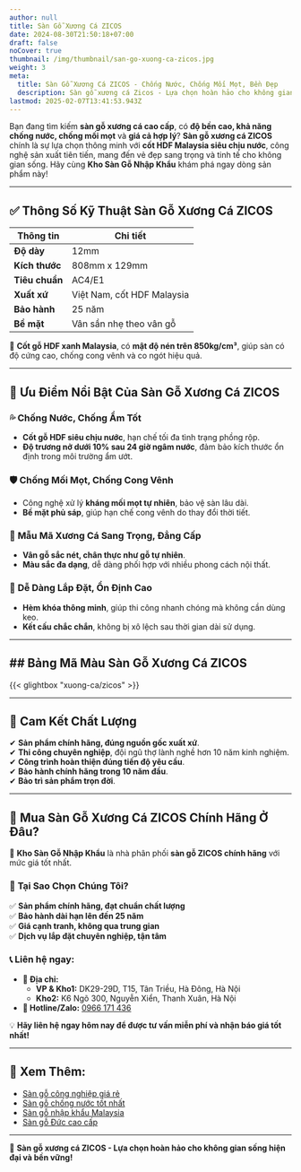 ```yaml
---
author: null
title: Sàn Gỗ Xương Cá ZICOS
date: 2024-08-30T21:50:18+07:00
draft: false
noCover: true
thumbnail: /img/thumbnail/san-go-xuong-ca-zicos.jpg
weight: 3
meta:
  title: Sàn Gỗ Xương Cá ZICOS - Chống Nước, Chống Mối Mọt, Bền Đẹp
  description: Sàn gỗ xương cá Zicos - Lựa chọn hoàn hảo cho không gian hiện đại. Cốt HDF Malaysia chịu nước, chống mối mọt, dễ lắp đặt, bảo trì đơn giản.
lastmod: 2025-02-07T13:41:53.943Z
---
```


Bạn đang tìm kiếm **sàn gỗ xương cá cao cấp**, có **độ bền cao, khả năng chống nước, chống mối mọt** và **giá cả hợp lý**? **Sàn gỗ xương cá ZICOS** chính là sự lựa chọn thông minh với **cốt HDF Malaysia siêu chịu nước**, công nghệ sản xuất tiên tiến, mang đến vẻ đẹp sang trọng và tinh tế cho không gian sống. Hãy cùng **Kho Sàn Gỗ Nhập Khẩu** khám phá ngay dòng sản phẩm này!

---

## ✅ Thông Số Kỹ Thuật Sàn Gỗ Xương Cá ZICOS

| **Thông tin** | **Chi tiết** |
|--------------|-------------|
| **Độ dày**   | 12mm        |
| **Kích thước** | 808mm x 129mm |
| **Tiêu chuẩn** | AC4/E1      |
| **Xuất xứ**  | Việt Nam, cốt HDF Malaysia |
| **Bảo hành** | 25 năm       |
| **Bề mặt**   | Vân sần nhẹ theo vân gỗ |

📌 **Cốt gỗ HDF xanh Malaysia**, có **mật độ nén trên 850kg/cm³**, giúp sàn có độ cứng cao, chống cong vênh và co ngót hiệu quả.

---

## 🌟 Ưu Điểm Nổi Bật Của Sàn Gỗ Xương Cá ZICOS

### 💦 **Chống Nước, Chống Ẩm Tốt**
- **Cốt gỗ HDF siêu chịu nước**, hạn chế tối đa tình trạng phồng rộp.  
- **Độ trương nở dưới 10% sau 24 giờ ngâm nước**, đảm bảo kích thước ổn định trong môi trường ẩm ướt.  

### 🛡️ **Chống Mối Mọt, Chống Cong Vênh**
- Công nghệ xử lý **kháng mối mọt tự nhiên**, bảo vệ sàn lâu dài.  
- **Bề mặt phủ sáp**, giúp hạn chế cong vênh do thay đổi thời tiết.  

### 🎨 **Mẫu Mã Xương Cá Sang Trọng, Đẳng Cấp**
- **Vân gỗ sắc nét, chân thực như gỗ tự nhiên**.  
- **Màu sắc đa dạng**, dễ dàng phối hợp với nhiều phong cách nội thất.  

### 🔧 **Dễ Dàng Lắp Đặt, Ổn Định Cao**
- **Hèm khóa thông minh**, giúp thi công nhanh chóng mà không cần dùng keo.  
- **Kết cấu chắc chắn**, không bị xô lệch sau thời gian dài sử dụng.  

---

## ## Bảng Mã Màu Sàn Gỗ Xương Cá ZICOS

{{< glightbox "xuong-ca/zicos" >}}

---

## 🎯 Cam Kết Chất Lượng

✔ **Sản phẩm chính hãng, đúng nguồn gốc xuất xứ**.  
✔ **Thi công chuyên nghiệp**, đội ngũ thợ lành nghề hơn 10 năm kinh nghiệm.  
✔ **Công trình hoàn thiện đúng tiến độ yêu cầu**.  
✔ **Bảo hành chính hãng trong 10 năm đầu**.  
✔ **Bảo trì sản phẩm trọn đời**.  

---

## 📍 Mua Sàn Gỗ Xương Cá ZICOS Chính Hãng Ở Đâu?

🔎 **Kho Sàn Gỗ Nhập Khẩu** là nhà phân phối **sàn gỗ ZICOS chính hãng** với mức giá tốt nhất.

### 🎯 **Tại Sao Chọn Chúng Tôi?**
✅ **Sản phẩm chính hãng, đạt chuẩn chất lượng**  
✅ **Bảo hành dài hạn lên đến 25 năm**  
✅ **Giá cạnh tranh, không qua trung gian**  
✅ **Dịch vụ lắp đặt chuyên nghiệp, tận tâm**  

### 📞 **Liên hệ ngay:**
- **📍 Địa chỉ:**  
  - **VP & Kho1:** DK29-29D, T15, Tân Triều, Hà Đông, Hà Nội  
  - **Kho2:** K6 Ngõ 300, Nguyễn Xiển, Thanh Xuân, Hà Nội  
- **📲 Hotline/Zalo:** [0966 171 436](tel:0966171436)  

💡 **Hãy liên hệ ngay hôm nay để được tư vấn miễn phí và nhận báo giá tốt nhất!**

---

## 🔗 Xem Thêm:

- [Sàn gỗ công nghiệp giá rẻ](/san-go-cong-nghiep/san-go-gia-re/)  
- [Sàn gỗ chống nước tốt nhất](/san-go-cong-nghiep/san-go-chiu-nuoc/)  
- [Sàn gỗ nhập khẩu Malaysia](/san-go-cong-nghiep/kho-san-go-malaysia/)  
- [Sàn gỗ Đức cao cấp](/san-go-cong-nghiep/san-go-duc-nhap-khau/)  

---

📢 **Sàn gỗ xương cá ZICOS - Lựa chọn hoàn hảo cho không gian sống hiện đại và bền vững!**
